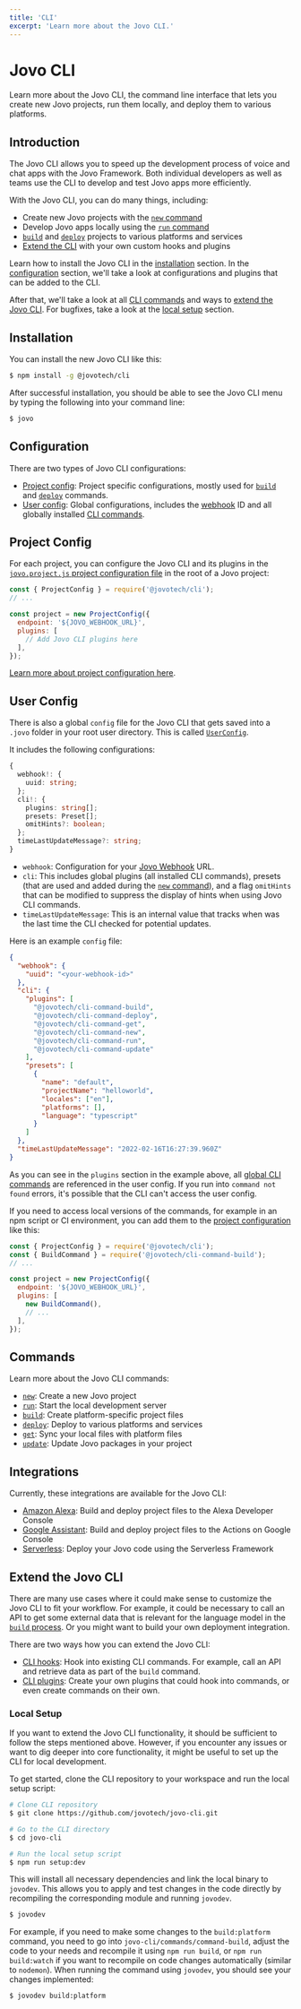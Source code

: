 ```yaml
---
title: 'CLI'
excerpt: 'Learn more about the Jovo CLI.'
---
```


# Jovo CLI

Learn more about the Jovo CLI, the command line interface that lets you create new Jovo projects, run them locally, and deploy them to various platforms.

## Introduction

The Jovo CLI allows you to speed up the development process of voice and chat apps with the Jovo Framework. Both individual developers as well as teams use the CLI to develop and test Jovo apps more efficiently.

With the Jovo CLI, you can do many things, including:

- Create new Jovo projects with the [`new` command](https://www.jovo.tech/docs/new-command)
- Develop Jovo apps locally using the [`run` command](https://www.jovo.tech/docs/run-command)
- [`build`](https://www.jovo.tech/docs/build-command) and [`deploy`](https://www.jovo.tech/docs/deploy-command) projects to various platforms and services
- [Extend the CLI](#extend-the-jovo-cli) with your own custom hooks and plugins

Learn how to install the Jovo CLI in the [installation](#installation) section. In the [configuration](#configuration) section, we'll take a look at configurations and plugins that can be added to the CLI.

After that, we'll take a look at all [CLI commands](#commands) and ways to [extend the Jovo CLI](#extend-the-jovo-cli). For bugfixes, take a look at the [local setup](#local-setup) section.

## Installation

You can install the new Jovo CLI like this:

```sh
$ npm install -g @jovotech/cli
```

After successful installation, you should be able to see the Jovo CLI menu by typing the following into your command line:

```sh
$ jovo
```

## Configuration

There are two types of Jovo CLI configurations:

- [Project config](#project-config): Project specific configurations, mostly used for [`build`](https://www.jovo.tech/docs/build-command) and [`deploy`](https://www.jovo.tech/docs/deploy-command) commands.
- [User config](#user-config): Global configurations, includes the [webhook](https://www.jovo.tech/docs/webhook) ID and all globally installed [CLI commands](#commands).

## Project Config

For each project, you can configure the Jovo CLI and its plugins in the [`jovo.project.js` project configuration file](https://www.jovo.tech/docs/project-config) in the root of a Jovo project:

```js
const { ProjectConfig } = require('@jovotech/cli');
// ...

const project = new ProjectConfig({
  endpoint: '${JOVO_WEBHOOK_URL}',
  plugins: [
    // Add Jovo CLI plugins here
  ],
});
```

[Learn more about project configuration here](https://www.jovo.tech/docs/project-config).

## User Config

There is also a global `config` file for the Jovo CLI that gets saved into a `.jovo` folder in your root user directory. This is called [`UserConfig`](https://github.com/jovotech/jovo-cli/blob/v4/latest/core/src/UserConfig.ts).

It includes the following configurations:

```typescript
{
  webhook!: {
    uuid: string;
  };
  cli!: {
    plugins: string[];
    presets: Preset[];
    omitHints?: boolean;
  };
  timeLastUpdateMessage?: string;
}
```

- `webhook`: Configuration for your [Jovo Webhook](https://www.jovo.tech/docs/webhook) URL.
- `cli`: This includes global plugins (all installed CLI commands), presets (that are used and added during the [`new` command](https://www.jovo.tech/docs/new-command)), and a flag `omitHints` that can be modified to suppress the display of hints when using Jovo CLI commands.
- `timeLastUpdateMessage`: This is an internal value that tracks when was the last time the CLI checked for potential updates.

Here is an example `config` file:

```json
{
  "webhook": {
    "uuid": "<your-webhook-id>"
  },
  "cli": {
    "plugins": [
      "@jovotech/cli-command-build",
      "@jovotech/cli-command-deploy",
      "@jovotech/cli-command-get",
      "@jovotech/cli-command-new",
      "@jovotech/cli-command-run",
      "@jovotech/cli-command-update"
    ],
    "presets": [
      {
        "name": "default",
        "projectName": "helloworld",
        "locales": ["en"],
        "platforms": [],
        "language": "typescript"
      }
    ]
  },
  "timeLastUpdateMessage": "2022-02-16T16:27:39.960Z"
}
```

As you can see in the `plugins` section in the example above, all [global CLI commands](#commands) are referenced in the user config. If you run into `command not found` errors, it's possible that the CLI can't access the user config.

If you need to access local versions of the commands, for example in an npm script or CI environment, you can add them to the [project configuration](#project-config) like this:

```js
const { ProjectConfig } = require('@jovotech/cli');
const { BuildCommand } = require('@jovotech/cli-command-build');
// ...

const project = new ProjectConfig({
  endpoint: '${JOVO_WEBHOOK_URL}',
  plugins: [
    new BuildCommand(),
    // ...
  ],
});
```

## Commands

Learn more about the Jovo CLI commands:

- [`new`](https://www.jovo.tech/docs/new-command): Create a new Jovo project
- [`run`](https://www.jovo.tech/docs/run-command): Start the local development server
- [`build`](https://www.jovo.tech/docs/build-command): Create platform-specific project files
- [`deploy`](https://www.jovo.tech/docs/deploy-command): Deploy to various platforms and services
- [`get`](https://www.jovo.tech/docs/get-command): Sync your local files with platform files
- [`update`](https://www.jovo.tech/docs/update-command): Update Jovo packages in your project

## Integrations

Currently, these integrations are available for the Jovo CLI:

- [Amazon Alexa](https://www.jovo.tech/marketplace/platform-alexa/project-config): Build and deploy project files to the Alexa Developer Console
- [Google Assistant](https://www.jovo.tech/marketplace/platform-googleassistant/project-config): Build and deploy project files to the Actions on Google Console
- [Serverless](https://www.jovo.tech/marketplace/target-lex): Deploy your Jovo code using the Serverless Framework

## Extend the Jovo CLI

There are many use cases where it could make sense to customize the Jovo CLI to fit your workflow. For example, it could be necessary to call an API to get some external data that is relevant for the language model in the [`build` process](https://www.jovo.tech/docs/build-command). Or you might want to build your own deployment integration.

There are two ways how you can extend the Jovo CLI:

- [CLI hooks](https://www.jovo.tech/docs/project-config#hooks): Hook into existing CLI commands. For example, call an API and retrieve data as part of the `build` command.
- [CLI plugins](https://www.jovo.tech/docs/cli-plugins): Create your own plugins that could hook into commands, or even create commands on their own.

### Local Setup

If you want to extend the Jovo CLI functionality, it should be sufficient to follow the steps mentioned above. However, if you encounter any issues or want to dig deeper into core functionality, it might be useful to set up the CLI for local development.

To get started, clone the CLI repository to your workspace and run the local setup script:

```sh
# Clone CLI repository
$ git clone https://github.com/jovotech/jovo-cli.git

# Go to the CLI directory
$ cd jovo-cli

# Run the local setup script
$ npm run setup:dev
```

This will install all necessary dependencies and link the local binary to `jovodev`. This allows you to apply and test changes in the code directly by recompiling the corresponding module and running `jovodev`.

```sh
$ jovodev
```

For example, if you need to make some changes to the `build:platform` command, you need to go into `jovo-cli/commands/command-build`, adjust the code to your needs and recompile it using `npm run build`, or `npm run build:watch` if you want to recompile on code changes automatically (similar to `nodemon`). When running the command using `jovodev`, you should see your changes implemented:

```sh
$ jovodev build:platform
```
